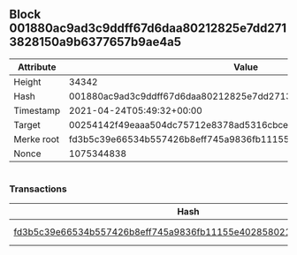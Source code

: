 ## Block 001880ac9ad3c9ddff67d6daa80212825e7dd2713828150a9b6377657b9ae4a5

Attribute | Value
--- | ---
Height | 34342
Hash | 001880ac9ad3c9ddff67d6daa80212825e7dd2713828150a9b6377657b9ae4a5
Timestamp | 2021-04-24T05:49:32+00:00
Target | 00254142f49eaaa504dc75712e8378ad5316cbcead634704b3734b6271167cc4
Merke root | fd3b5c39e66534b557426b8eff745a9836fb11155e4028580210dc676c2a6322
Nonce | 1075344838

```

```

### Transactions

Hash | Amount
--- | ---
[fd3b5c39e66534b557426b8eff745a9836fb11155e4028580210dc676c2a6322](fd3b5c39e66534b557426b8eff745a9836fb11155e4028580210dc676c2a6322.md) | 10.00000000 SKEPTI 
